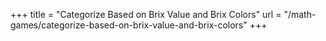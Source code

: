 +++
title = "Categorize Based on Brix Value and Brix Colors"
url = "/math-games/categorize-based-on-brix-value-and-brix-colors"
+++